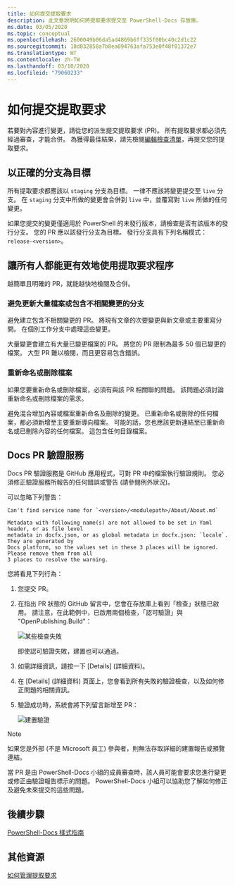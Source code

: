 ```yaml
---
title: 如何提交提取要求
description: 此文章說明如何將提取要求提交至 PowerShell-Docs 存放庫。
ms.date: 03/05/2020
ms.topic: conceptual
ms.openlocfilehash: 2600049b06da5ad4869b6ff335f00bc40c2d1c22
ms.sourcegitcommit: 18d832858a7b8ea094763afa753e0f48f01372e7
ms.translationtype: HT
ms.contentlocale: zh-TW
ms.lasthandoff: 03/10/2020
ms.locfileid: "79060233"
---
```

# <a name="how-to-submit-pull-requests"></a>如何提交提取要求

若要對內容進行變更，請從您的派生提交提取要求 (PR)。 所有提取要求都必須先經過審查，才能合併。 為獲得最佳結果，請先檢閱[編輯檢查清單](editorial-checklist.md)，再提交您的提取要求。

## <a name="target-the-correct-branch"></a>以正確的分支為目標

所有提取要求都應該以 `staging` 分支為目標。 一律不應該將變更提交至 `live` 分支。 在 `staging` 分支中所做的變更會合併到 `live` 中，並覆寫對 `live` 所做的任何變更。

如果您提交的變更僅適用於 PowerShell 的未發行版本，請檢查是否有該版本的發行分支。 您的 PR 應以該發行分支為目標。 發行分支具有下列名稱模式：`release-<version>`。

## <a name="make-the-pull-request-process-work-better-for-everyone"></a>讓所有人都能更有效地使用提取要求程序

越簡單且明確的 PR，就能越快地檢閱及合併。

### <a name="avoid-branches-that-update-large-numbers-of-files-or-contain-unrelated-changes"></a>避免更新大量檔案或包含不相關變更的分支

避免建立包含不相關變更的 PR。 將現有文章的次要變更與新文章或主要重寫分開。 在個別工作分支中處理這些變更。

大量變更會建立有大量已變更檔案的 PR。 將您的 PR 限制為最多 50 個已變更的檔案。 大型 PR 難以檢閱，而且更容易包含錯誤。

### <a name="renaming-or-deleting-files"></a>重新命名或刪除檔案

如果您要重新命名或刪除檔案，必須有與該 PR 相關聯的問題。 該問題必須討論重新命名或刪除檔案的需求。

避免混合增加內容或檔案重新命名及刪除的變更。 已重新命名或刪除的任何檔案，都必須新增至主要重新導向檔案。 可能的話，您也應該更新連結至已重新命名或已刪除內容的任何檔案。 這包含任何目錄檔案。

## <a name="docs-pr-validation-service"></a>Docs PR 驗證服務

Docs PR 驗證服務是 GitHub 應用程式，可對 PR 中的檔案執行驗證規則。 您必須修正驗證服務所報告的任何錯誤或警告 (請參閱例外狀況)。

可以忽略下列警告：

```
Can't find service name for `<version>/<modulepath>/About/About.md`
```

```
Metadata with following name(s) are not allowed to be set in Yaml header, or as file level
metadata in docfx.json, or as global metadata in docfx.json: `locale`. They are generated by
Docs platform, so the values set in these 3 places will be ignored. Please remove them from all
3 places to resolve the warning.
```

您將看見下列行為：

1. 您提交 PR。
1. 在指出 PR 狀態的 GitHub 留言中，您會在存放庫上看到「檢查」狀態已啟用。 請注意，在此範例中，已啟用兩個檢查，「認可驗證」與 "OpenPublishing.Build"：

   ![某些檢查失敗](media/pull-requests/validation-failed.png)

   即使認可驗證失敗，建置也可以通過。

1. 如需詳細資訊，請按一下 [Details]  \(詳細資料\)。
1. 在 [Details] \(詳細資料\) 頁面上，您會看到所有失敗的驗證檢查，以及如何修正問題的相關資訊。
1. 驗證成功時，系統會將下列留言新增至 PR：

   ![建置驗證](media/pull-requests/build-validation.png)

> [!NOTE]
> 如果您是外部 (不是 Microsoft 員工) 參與者，則無法存取詳細的建置報告或預覽連結。

當 PR 是由 PowerShell-Docs 小組的成員審查時，該人員可能會要求您進行變更或修正由驗證報告標示的問題。 PowerShell-Docs 小組可以協助您了解如何修正及避免未來提交的這些問題。

## <a name="next-steps"></a>後續步驟

[PowerShell-Docs 樣式指南](powershell-style-guide.md)

## <a name="additional-resources"></a>其他資源

[如何管理提取要求](managing-pull-requests.md)
